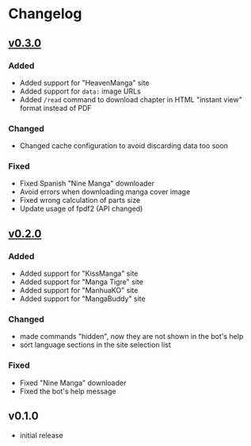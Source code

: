 # Changelog

## [v0.3.0]

### Added

- Added support for "HeavenManga" site
- Added support for `data:` image URLs
- Added `/read` command to download chapter in HTML "instant view" format instead of PDF

### Changed

- Changed cache configuration to avoid discarding data too soon

### Fixed

- Fixed Spanish "Nine Manga" downloader
- Avoid errors when downloading manga cover image
- Fixed wrong calculation of parts size
- Update usage of fpdf2 (API changed)

## [v0.2.0]

### Added

- Added support for "KissManga" site
- Added support for "Manga Tigre" site
- Added support for "ManhuaKO" site
- Added support for "MangaBuddy" site

### Changed

- made commands "hidden", now they are not shown in the bot's help
- sort language sections in the site selection list

### Fixed

- Fixed "Nine Manga" downloader
- Fixed the bot's help message

## v0.1.0

- initial release


[v0.2.0]: https://github.com/adbenitez/simplebot_manga/compare/v0.1.0...v0.2.0
[v0.3.0]: https://github.com/adbenitez/simplebot_manga/compare/v0.2.0...v0.3.0
